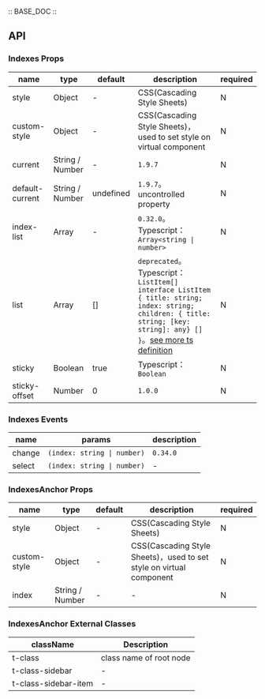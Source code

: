 :: BASE_DOC ::

## API

### Indexes Props

name | type | default | description | required
-- | -- | -- | -- | --
style | Object | - | CSS(Cascading Style Sheets) | N
custom-style | Object | - | CSS(Cascading Style Sheets)，used to set style on virtual component | N
current | String / Number | - | `1.9.7` | N
default-current | String / Number | undefined | `1.9.7`。uncontrolled property | N
index-list | Array | - | `0.32.0`。Typescript：`Array<string \| number>` | N
list | Array | [] | `deprecated`。Typescript：`ListItem[] ` `interface ListItem { title: string;  index: string;  children: { title: string; [key: string]: any} [] }`。[see more ts definition](https://github.com/Tencent/tdesign-miniprogram/blob/develop/packages/components/indexes/type.ts) | N
sticky | Boolean | true | Typescript：`Boolean` | N
sticky-offset | Number | 0 | `1.0.0` | N

### Indexes Events

name | params | description
-- | -- | --
change | `(index: string \| number)` | `0.34.0`
select | `(index: string \| number)` | \-


### IndexesAnchor Props

name | type | default | description | required
-- | -- | -- | -- | --
style | Object | - | CSS(Cascading Style Sheets) | N
custom-style | Object | - | CSS(Cascading Style Sheets)，used to set style on virtual component | N
index | String / Number | - | \- | N

### IndexesAnchor External Classes

className | Description
-- | --
t-class | class name of root node
t-class-sidebar | \-
t-class-sidebar-item | \-
